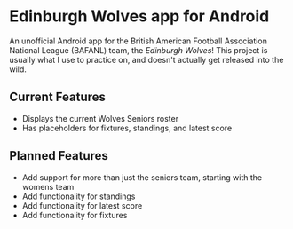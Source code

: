 # Edinburgh Wolves app for Android

An unofficial Android app for the British American Football Association National League (BAFANL) team, the _Edinburgh Wolves_! This project is usually what I use to practice on, and doesn't actually get released into the wild.

## Current Features

- Displays the current Wolves Seniors roster
- Has placeholders for fixtures, standings, and latest score

## Planned Features

- Add support for more than just the seniors team, starting with the womens team
- Add functionality for standings
- Add functionality for latest score
- Add functionality for fixtures
